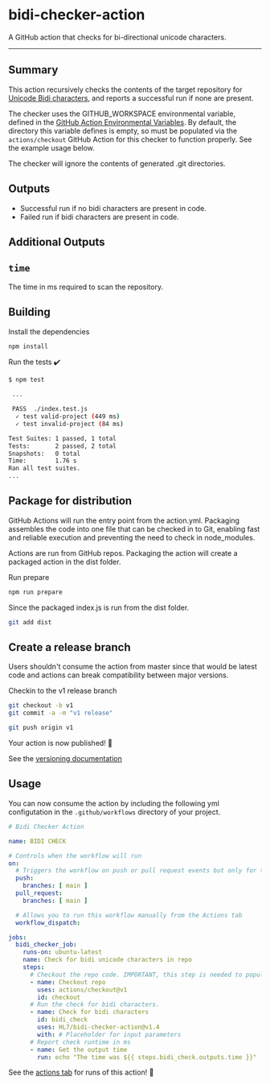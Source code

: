 # bidi-checker-action

A GitHub action that checks for bi-directional unicode characters. 

---

## Summary

This action recursively checks the contents of the target repository for [Unicode Bidi characters](https://unicode.org/reports/tr9/), and reports a successful run if none are present.

The checker uses the GITHUB_WORKSPACE environmental variable, defined in the [GitHub Action Environmental Variables](https://docs.github.com/en/actions/learn-github-actions/environment-variables). By default, the directory this variable defines is empty, so must be populated via the `actions/checkout` GitHub Action for this checker to function properly. See the example usage below.

The checker will ignore the contents of generated .git directories.

## Outputs

* Successful run if no bidi characters are present in code.
* Failed run if bidi characters are present in code.

## Additional Outputs

## `time`

The time in ms required to scan the repository.

## Building

Install the dependencies

```bash
npm install
```

Run the tests :heavy_check_mark:

```bash
$ npm test

 ...

 PASS  ./index.test.js
  ✓ test valid-project (449 ms)
  ✓ test invalid-project (84 ms)

Test Suites: 1 passed, 1 total
Tests:       2 passed, 2 total
Snapshots:   0 total
Time:        1.76 s
Ran all test suites.
...
```


## Package for distribution

GitHub Actions will run the entry point from the action.yml. Packaging assembles the code into one file that can be checked in to Git, enabling fast and reliable execution and preventing the need to check in node_modules.

Actions are run from GitHub repos.  Packaging the action will create a packaged action in the dist folder.

Run prepare

```bash
npm run prepare
```

Since the packaged index.js is run from the dist folder.

```bash
git add dist
```

## Create a release branch

Users shouldn't consume the action from master since that would be latest code and actions can break compatibility between major versions.

Checkin to the v1 release branch

```bash
git checkout -b v1
git commit -a -m "v1 release"
```

```bash
git push origin v1
```

Your action is now published! :rocket:

See the [versioning documentation](https://github.com/actions/toolkit/blob/master/docs/action-versioning.md)

## Usage

You can now consume the action by including the following yml configutation in the `.github/workflows` directory of your project.
  
```yaml
# Bidi Checker Action

name: BIDI CHECK

# Controls when the workflow will run
on:
  # Triggers the workflow on push or pull request events but only for the main branch
  push:
    branches: [ main ]
  pull_request:
    branches: [ main ]

  # Allows you to run this workflow manually from the Actions tab
  workflow_dispatch:

jobs:
  bidi_checker_job:
    runs-on: ubuntu-latest
    name: Check for bidi unicode characters in repo
    steps:
      # Checkout the repo code. IMPORTANT, this step is needed to populate the directory defined by GITHUB_WORKSPACE
      - name: Checkout repo
        uses: actions/checkout@v1
        id: checkout
      # Run the check for bidi characters.
      - name: Check for bidi characters
        id: bidi_check
        uses: HL7/bidi-checker-action@v1.4
        with: # Placeholder for input parameters
      # Report check runtime in ms
      - name: Get the output time
        run: echo "The time was ${{ steps.bidi_check.outputs.time }}"

  ```

See the [actions tab](https://github.com/actions/javascript-action/actions) for runs of this action! :rocket:
